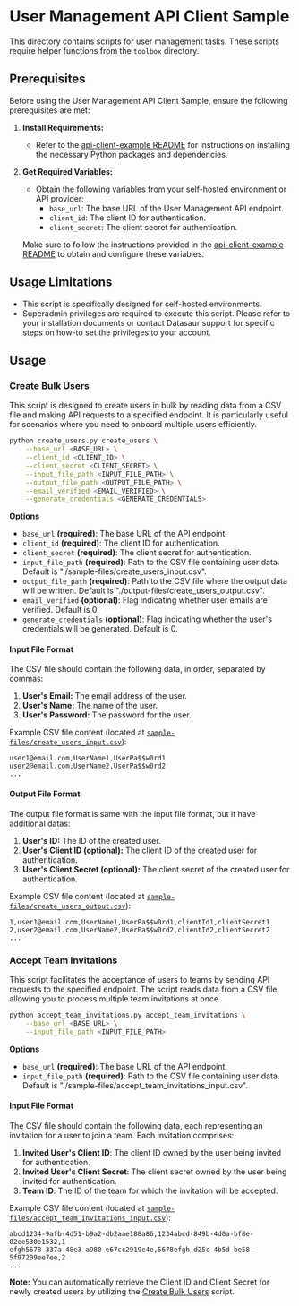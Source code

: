 # User Management API Client Sample

This directory contains scripts for user management tasks. These scripts require helper functions from the `toolbox` directory.

## Prerequisites

Before using the User Management API Client Sample, ensure the following prerequisites are met:

1. **Install Requirements:**
    - Refer to the [api-client-example README](../readme.md#prerequisites) for instructions on installing the necessary Python packages and dependencies.

2. **Get Required Variables:**
    - Obtain the following variables from your self-hosted environment or API provider:
        - `base_url`: The base URL of the User Management API endpoint.
        - `client_id`: The client ID for authentication.
        - `client_secret`: The client secret for authentication.

    Make sure to follow the instructions provided in the [api-client-example README](../readme.md#use-cases) to obtain and configure these variables.

## Usage Limitations

- This script is specifically designed for self-hosted environments.
- Superadmin privileges are required to execute this script. Please refer to your installation documents or contact Datasaur support for specific steps on how-to set the privileges to your account.

## Usage

### Create Bulk Users

This script is designed to create users in bulk by reading data from a CSV file and making API requests to a specified endpoint. It is particularly useful for scenarios where you need to onboard multiple users efficiently.

```bash
python create_users.py create_users \
    --base_url <BASE_URL> \
    --client_id <CLIENT_ID> \
    --client_secret <CLIENT_SECRET> \
    --input_file_path <INPUT_FILE_PATH> \
    --output_file_path <OUTPUT_FILE_PATH> \
    --email_verified <EMAIL_VERIFIED> \
    --generate_credentials <GENERATE_CREDENTIALS>
```

**Options**

- `base_url` **(required)**: The base URL of the API endpoint.
- `client_id` **(required)**: The client ID for authentication.
- `client_secret` **(required)**: The client secret for authentication.
- `input_file_path` **(required)**: Path to the CSV file containing user data. Default is "./sample-files/create_users_input.csv".
- `output_file_path` **(required)**: Path to the CSV file where the output data will be written. Default is "./output-files/create_users_output.csv".
- `email_verified` **(optional)**: Flag indicating whether user emails are verified. Default is 0.
- `generate_credentials` **(optional)**: Flag indicating whether the user's credentials will be generated. Default is 0.

#### Input File Format

The CSV file should contain the following data, in order, separated by commas:

1. **User's Email:** The email address of the user.
2. **User's Name:** The name of the user.
3. **User's Password:** The password for the user.

Example CSV file content (located at [`sample-files/create_users_input.csv`](sample-files/create_users_input.csv)):

```csv
user1@email.com,UserName1,UserPa$$w0rd1
user2@email.com,UserName2,UserPa$$w0rd2
...
```

#### Output File Format

The output file format is same with the input file format, but it have additional datas:
1. **User's ID:** The ID of the created user.
1. **User's Client ID (optional):** The client ID of the created user for authentication.
1. **User's Client Secret (optional):** The client secret of the created user for authentication.

Example CSV file content (located at [`sample-files/create_users_output.csv`](sample-files/create_users_output.csv)):

```csv
1,user1@email.com,UserName1,UserPa$$w0rd1,clientId1,clientSecret1
2,user2@email.com,UserName2,UserPa$$w0rd2,clientId2,clientSecret2
...
```

### Accept Team Invitations

This script facilitates the acceptance of users to teams by sending API requests to the specified endpoint. The script reads data from a CSV file, allowing you to process multiple team invitations at once.

```bash
python accept_team_invitations.py accept_team_invitations \
    --base_url <BASE_URL> \
    --input_file_path <INPUT_FILE_PATH>
```

**Options**

- `base_url` **(required)**: The base URL of the API endpoint.
- `input_file_path` **(required)**: Path to the CSV file containing user data. Default is "./sample-files/accept_team_invitations_input.csv".

#### Input File Format

The CSV file should contain the following data, each representing an invitation for a user to join a team. Each invitation comprises:

1. **Invited User's Client ID**: The client ID owned by the user being invited for authentication.
2. **Invited User's Client Secret**: The client secret owned by the user being invited for authentication.
3. **Team ID**: The ID of the team for which the invitation will be accepted.

Example CSV file content (located at [`sample-files/accept_team_invitations_input.csv`](sample-files/accept_team_invitations_input.csv)):

```csv
abcd1234-9afb-4d51-b9a2-db2aae188a86,1234abcd-849b-4d0a-bf8e-02ee530e1532,1
efgh5678-337a-48e3-a980-e67cc2919e4e,5678efgh-d25c-4b5d-be58-5f97209ee7ee,2
...
```

**Note:** You can automatically retrieve the Client ID and Client Secret for newly created users by utilizing the [Create Bulk Users](#create-bulk-users) script.
